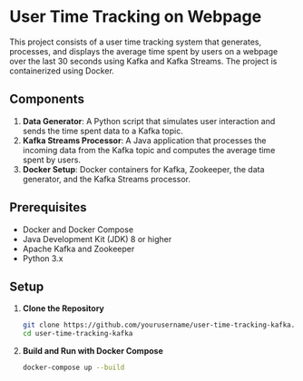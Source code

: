 # User Time Tracking on Webpage

This project consists of a user time tracking system that generates, processes, and displays the average time spent by users on a webpage over the last 30 seconds using Kafka and Kafka Streams. The project is containerized using Docker.

## Components

1. **Data Generator**: A Python script that simulates user interaction and sends the time spent data to a Kafka topic.
2. **Kafka Streams Processor**: A Java application that processes the incoming data from the Kafka topic and computes the average time spent by users.
3. **Docker Setup**: Docker containers for Kafka, Zookeeper, the data generator, and the Kafka Streams processor.

## Prerequisites

- Docker and Docker Compose
- Java Development Kit (JDK) 8 or higher
- Apache Kafka and Zookeeper
- Python 3.x

## Setup

1. **Clone the Repository**

    ```sh
    git clone https://github.com/yourusername/user-time-tracking-kafka.git
    cd user-time-tracking-kafka
    ```

2. **Build and Run with Docker Compose**

    ```sh
    docker-compose up --build
    ```

